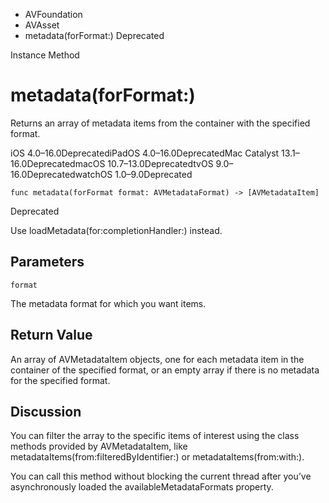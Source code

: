 

- AVFoundation
- AVAsset
-  metadata(forFormat:) Deprecated

Instance Method

# metadata(forFormat:)

Returns an array of metadata items from the container with the specified format.

iOS 4.0–16.0DeprecatediPadOS 4.0–16.0DeprecatedMac Catalyst 13.1–16.0DeprecatedmacOS 10.7–13.0DeprecatedtvOS 9.0–16.0DeprecatedwatchOS 1.0–9.0Deprecated

``` source
func metadata(forFormat format: AVMetadataFormat) -> [AVMetadataItem]
```

Deprecated

Use loadMetadata(for:completionHandler:) instead.

## Parameters 

`format`  

The metadata format for which you want items.

## Return Value

An array of AVMetadataItem objects, one for each metadata item in the container of the specified format, or an empty array if there is no metadata for the specified format.

## Discussion

You can filter the array to the specific items of interest using the class methods provided by AVMetadataItem, like metadataItems(from:filteredByIdentifier:) or metadataItems(from:with:).

You can call this method without blocking the current thread after you’ve asynchronously loaded the availableMetadataFormats property.

